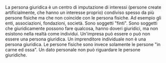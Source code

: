 La persona giuridica è un centro di imputazione di interessi (persone create artificialmente, che hanno un interesse proprio) condiviso spesso da più persone fisiche ma che non coincide con le persona fisiche. Ad esempio gli enti, associazioni, fondazioni, società. Sono soggetti "finti". Sono soggetti che giuridicamente possono fare qualcosa, hanno doveri giuridici, ma non esistono nella realtà come individui.
Un'impresa può essere o può non essere una persona giuridica. Un imprenditore individuale non è una persona giuridica.
Le persone fisiche sono invece solamente le persone "in carne ed ossa".
Un dato personale non può riguardare le persone giuridiche.